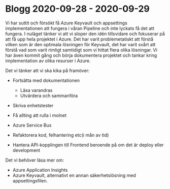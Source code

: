 # Blogg 2020-09-28 - 2020-09-29

Vi har suttit och försökt få Azure Keyvault och appsettings implementationen att fungera i våran Pipeline och inte lyckats få det att fungera. I nuläget tänker vi att vi sloper den idén tillsvidare och fokuserar på att få upp hela projektet i Azure. Det har varit problemetatiskt att förstå vilken som är den optimala lösningen för Keyvault, det har varit svårt att förstå vad som varit rimligt samtidigt som vi hittat flera olika lösningar. Vi har även kommit gång och börja dokumentera projektet och tankar kring implementation av olika resurser i Azure.



Det vi tänker att vi ska kika på framöver:

* Fortsätta med dokumentationen
  * Läsa varandras
  * Utvärdera och sammanföra

* Skriva enhetstester
* Få allting att rulla i molnet
* Azure Service Bus
* Refaktorera kod, felhantering etc(i mån av tid)
* Hantera API-kopplingen till Frontend beroende på om det är deploy eller development

Det vi behöver läsa mer om:

* Azure Application Insights
* Azure Keyvault, alternativt en annan säkerhetslösning med appsettingsfilen.



